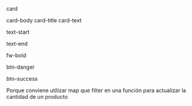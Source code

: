 card

card-body
card-title
card-text



text-start

text-end



fw-bold



btn-danger

btn-success



Porque conviene utilizar map que filter en una función para actualizar la cantidad de un producto
